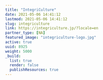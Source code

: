 ```yaml
---
title: "IntegriCulture"
date: 2021-05-06 14:41:12
lastmod: 2021-05-06 14:41:12
slug: integriculture
link: https://integriculture.jp/?locale=en
partner_type: [NA]
featured_image: "integriculture-logo.jpg"
active: true
uuid: 8925
weight: 5000
_build:
  list: true
  render: false
  publishResources: true
---
```

